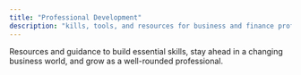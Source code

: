 ```yaml
---
title: "Professional Development"
description: "kills, tools, and resources for business and finance professionals"
---
```


Resources and guidance to build essential skills, stay ahead in a changing business world, and grow as a well-rounded professional.

